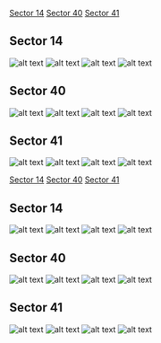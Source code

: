 [Sector 14](#sector14)
[Sector 40](#sector40)
[Sector 41](#sector41)

<a name = "sector14"></a>
## Sector 14
![alt text](/tt/TrES-1_Sector_14/TrES-1_Sector_14_a_TimeSeries.png)
![alt text](/tt/TrES-1_Sector_14/TrES-1_Sector_14_b_FoldedLightCurve.png)
![alt text](/tt/TrES-1_Sector_14/TrES-1_Sector_14_b_IndividualTransitsWithFit.png)
![alt text](/tt/TrES-1_Sector_14/TrES-1_Sector_14_c_TimingResiduals.png)

<a name = "sector40"></a>
## Sector 40
![alt text](/tt/TrES-1_Sector_40/TrES-1_Sector_40_a_TimeSeries.png)
![alt text](/tt/TrES-1_Sector_40/TrES-1_Sector_40_b_FoldedLightCurve.png)
![alt text](/tt/TrES-1_Sector_40/TrES-1_Sector_40_b_IndividualTransitsWithFit.png)
![alt text](/tt/TrES-1_Sector_40/TrES-1_Sector_40_c_TimingResiduals.png)

<a name = "sector41"></a>
## Sector 41
![alt text](/tt/TrES-1_Sector_41/TrES-1_Sector_41_a_TimeSeries.png)
![alt text](/tt/TrES-1_Sector_41/TrES-1_Sector_41_b_FoldedLightCurve.png)
![alt text](/tt/TrES-1_Sector_41/TrES-1_Sector_41_b_IndividualTransitsWithFit.png)
![alt text](/tt/TrES-1_Sector_41/TrES-1_Sector_41_c_TimingResiduals.png)

[Sector 14](#sector14)
[Sector 40](#sector40)
[Sector 41](#sector41)

<a name = "sector14"></a>
## Sector 14
![alt text](/tt/TrES-1_Sector_14/TrES-1_Sector_14_a_TimeSeries.png)
![alt text](/tt/TrES-1_Sector_14/TrES-1_Sector_14_b_FoldedLightCurve.png)
![alt text](/tt/TrES-1_Sector_14/TrES-1_Sector_14_b_IndividualTransitsWithFit.png)
![alt text](/tt/TrES-1_Sector_14/TrES-1_Sector_14_c_TimingResiduals.png)

<a name = "sector40"></a>
## Sector 40
![alt text](/tt/TrES-1_Sector_40/TrES-1_Sector_40_a_TimeSeries.png)
![alt text](/tt/TrES-1_Sector_40/TrES-1_Sector_40_b_FoldedLightCurve.png)
![alt text](/tt/TrES-1_Sector_40/TrES-1_Sector_40_b_IndividualTransitsWithFit.png)
![alt text](/tt/TrES-1_Sector_40/TrES-1_Sector_40_c_TimingResiduals.png)

<a name = "sector41"></a>
## Sector 41
![alt text](/tt/TrES-1_Sector_41/TrES-1_Sector_41_a_TimeSeries.png)
![alt text](/tt/TrES-1_Sector_41/TrES-1_Sector_41_b_FoldedLightCurve.png)
![alt text](/tt/TrES-1_Sector_41/TrES-1_Sector_41_b_IndividualTransitsWithFit.png)
![alt text](/tt/TrES-1_Sector_41/TrES-1_Sector_41_c_TimingResiduals.png)

